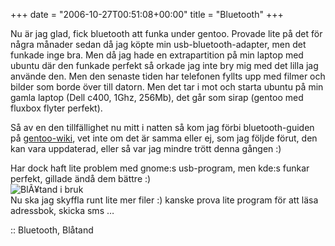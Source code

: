 +++
date = "2006-10-27T00:51:08+00:00"
title = "Bluetooth"
+++

Nu är jag glad, fick bluetooth att funka under gentoo. Provade lite på det för några månader sedan då jag köpte min usb-bluetooth-adapter, men det funkade inge bra. Men då jag hade en extrapartition på min laptop med ubuntu där den funkade perfekt så orkade jag inte bry mig med det lilla jag använde den. Men den senaste tiden har telefonen fyllts upp med filmer och bilder som borde över till datorn. Men det tar i mot och starta ubuntu på min gamla laptop (Dell c400, 1Ghz, 256Mb), det går som sirap (gentoo med fluxbox flyter perfekt).

Så av en den tillfällighet nu mitt i natten så kom jag förbi bluetooth-guiden på [gentoo-wiki][1], vet inte om det är samma eller ej, som jag följde förut, den kan vara uppdaterad, eller så var jag mindre trött denna gången :) 

Har dock haft lite problem med gnome:s usb-program, men kde:s funkar perfekt, gillade ändå dem bättre :)  
<img id="image121" src="/images/2006/10/bluetooth.png" alt="BlÃ¥tand i bruk" />  
Nu ska jag skyffla runt lite mer filer :) kanske prova lite program för att läsa adressbok, skicka sms &#8230;

:: Bluetooth, Blåtand

<small></small>

 [1]: http://gentoo-wiki.com/HOWTO_mobile_phone,_Bluetooth_and_GNOME
